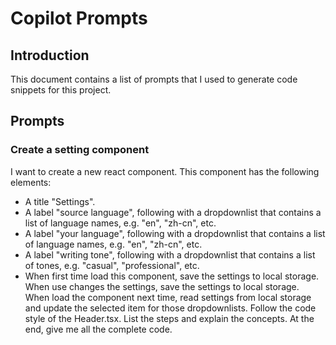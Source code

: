 # Copilot Prompts

## Introduction

This document contains a list of prompts that I used to generate code snippets for this project.

## Prompts

### Create a setting component

I want to create a new react component. This component has the following elements:
* A title "Settings".
* A label "source language", following with a dropdownlist that contains a list of language names, e.g. "en", "zh-cn", etc.
* A label "your language", following with a dropdownlist that contains a list of language names, e.g. "en", "zh-cn", etc.
* A label "writing tone", following with a dropdownlist that contains a list of tones, e.g. "casual", "professional", etc.
* When first time load this component, save the settings to local storage. When use changes the settings, save the settings to local storage. When load the component next time, read settings from local storage and update the selected item for those dropdownlists.
Follow the code style of the Header.tsx.
List the steps and explain the concepts. At the end, give me all the complete code.